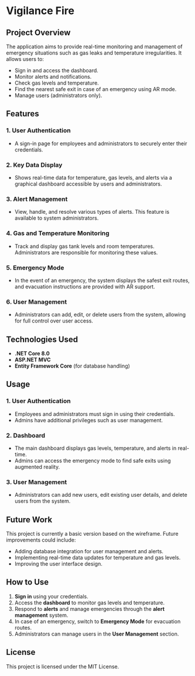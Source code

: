 # Vigilance Fire

## Project Overview

The application aims to provide real-time monitoring and management of emergency situations such as gas leaks and temperature irregularities. It allows users to:

- Sign in and access the dashboard.
- Monitor alerts and notifications.
- Check gas levels and temperature.
- Find the nearest safe exit in case of an emergency using AR mode.
- Manage users (administrators only).

## Features

### 1. User Authentication
- A sign-in page for employees and administrators to securely enter their credentials.

### 2. Key Data Display
- Shows real-time data for temperature, gas levels, and alerts via a graphical dashboard accessible by users and administrators.

### 3. Alert Management
- View, handle, and resolve various types of alerts. This feature is available to system administrators.

### 4. Gas and Temperature Monitoring
- Track and display gas tank levels and room temperatures. Administrators are responsible for monitoring these values.

### 5. Emergency Mode
- In the event of an emergency, the system displays the safest exit routes, and evacuation instructions are provided with AR support.

### 6. User Management
- Administrators can add, edit, or delete users from the system, allowing for full control over user access.

## Technologies Used

- **.NET Core 8.0**
- **ASP.NET MVC**
- **Entity Framework Core** (for database handling)

## Usage

### 1. User Authentication
- Employees and administrators must sign in using their credentials.
- Admins have additional privileges such as user management.

### 2. Dashboard
- The main dashboard displays gas levels, temperature, and alerts in real-time.
- Admins can access the emergency mode to find safe exits using augmented reality.

### 3. User Management
- Administrators can add new users, edit existing user details, and delete users from the system.

## Future Work

This project is currently a basic version based on the wireframe. Future improvements could include:

- Adding database integration for user management and alerts.
- Implementing real-time data updates for temperature and gas levels.
- Improving the user interface design.

## How to Use

1. **Sign in** using your credentials.
2. Access the **dashboard** to monitor gas levels and temperature.
3. Respond to **alerts** and manage emergencies through the **alert management** system.
4. In case of an emergency, switch to **Emergency Mode** for evacuation routes.
5. Administrators can manage users in the **User Management** section.

## License

This project is licensed under the MIT License.